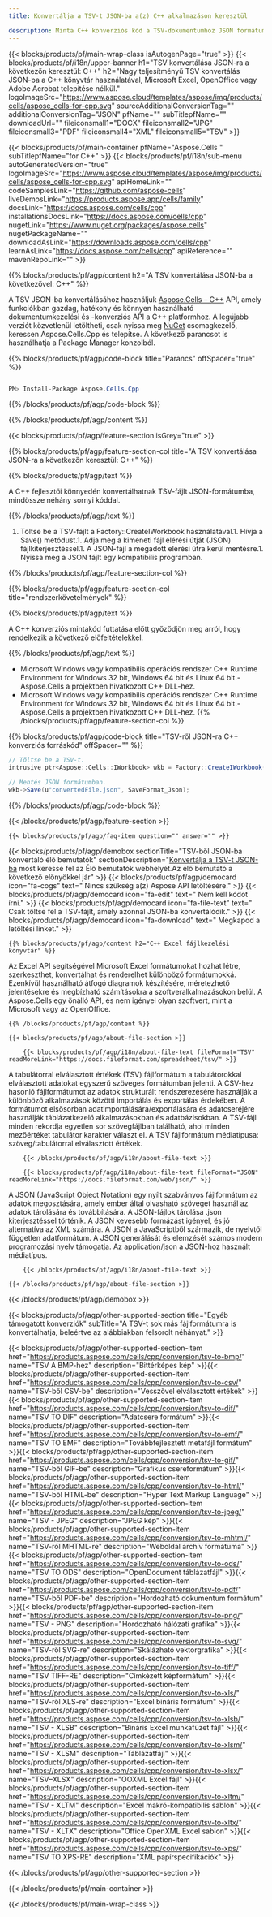 ```yaml
---
title: Konvertálja a TSV-t JSON-ba a(z) C++ alkalmazáson keresztül 

description: Minta C++ konverziós kód a TSV-dokumentumhoz JSON formátumba. A programozók ezt a forráskódot használhatják a TSV-ből JSON-ba kötegelt konvertálásához bármely C++-alkalmazáson belül.
---
```

{{< blocks/products/pf/main-wrap-class isAutogenPage="true" >}}
{{< blocks/products/pf/i18n/upper-banner h1="TSV konvertálása JSON-ra a következőn keresztül: C++" h2="Nagy teljesítményű TSV konvertálás JSON-ba a C++ könyvtár használatával, Microsoft Excel, OpenOffice vagy Adobe Acrobat telepítése nélkül." logoImageSrc="https://www.aspose.cloud/templates/aspose/img/products/cells/aspose_cells-for-cpp.svg" sourceAdditionalConversionTag="" additionalConversionTag="JSON" pfName="" subTitlepfName="" downloadUrl="" fileiconsmall1="DOCX" fileiconsmall2="JPG" fileiconsmall3="PDF" fileiconsmall4="XML" fileiconsmall5="TSV" >}}

{{< blocks/products/pf/main-container pfName="Aspose.Cells " subTitlepfName="for C++" >}}
{{< blocks/products/pf/i18n/sub-menu autoGeneratedVersion="true" logoImageSrc="https://www.aspose.cloud/templates/aspose/img/products/cells/aspose_cells-for-cpp.svg" apiHomeLink="" codeSamplesLink="https://github.com/aspose-cells" liveDemosLink="https://products.aspose.app/cells/family" docsLink="https://docs.aspose.com/cells/cpp" installationsDocsLink="https://docs.aspose.com/cells/cpp" nugetLink="https://www.nuget.org/packages/aspose.cells" nugetPackageName="" downloadAsLink="https://downloads.aspose.com/cells/cpp" learnAsLink="https://docs.aspose.com/cells/cpp" apiReference="" mavenRepoLink="" >}}

{{% blocks/products/pf/agp/content h2="A TSV konvertálása JSON-ba a következővel: C++" %}}

 A TSV JSON-ba konvertálásához használjuk
 [Aspose.Cells – C++](https://products.aspose.com/cells/cpp) 
 API, amely funkciókban gazdag, hatékony és könnyen használható dokumentumkezelési és -konverziós API a C++ platformhoz. A legújabb verziót közvetlenül letöltheti, csak nyissa meg
 [NuGet](https://www.nuget.org/packages/aspose.cells) 
 csomagkezelő, keressen
 Aspose.Cells.Cpp 
 és telepítse. A következő parancsot is használhatja a Package Manager konzolból.

{{% blocks/products/pf/agp/code-block title="Parancs" offSpacer="true" %}}

```cs

PM> Install-Package Aspose.Cells.Cpp


```

{{% /blocks/products/pf/agp/code-block %}}

{{% /blocks/products/pf/agp/content %}}

{{< blocks/products/pf/agp/feature-section isGrey="true" >}}

{{% blocks/products/pf/agp/feature-section-col title="A TSV konvertálása JSON-ra a következőn keresztül: C++" %}}

{{% blocks/products/pf/agp/text %}}

 A C++ fejlesztői könnyedén konvertálhatnak TSV-fájlt JSON-formátumba, mindössze néhány sornyi kóddal.

{{% /blocks/products/pf/agp/text %}}

1. Töltse be a TSV-fájlt a Factory::CreateIWorkbook használatával.1. Hívja a Save() metódust.1. Adja meg a kimeneti fájl elérési útját (JSON) fájlkiterjesztéssel.1. A JSON-fájl a megadott elérési útra kerül mentésre.1. Nyissa meg a JSON fájlt egy kompatibilis programban.

{{% /blocks/products/pf/agp/feature-section-col %}}

{{% blocks/products/pf/agp/feature-section-col title="rendszerkövetelmények" %}}

{{% blocks/products/pf/agp/text %}}

 A C++ konverziós mintakód futtatása előtt győződjön meg arról, hogy rendelkezik a következő előfeltételekkel.

{{% /blocks/products/pf/agp/text %}}

- Microsoft Windows vagy kompatibilis operációs rendszer C++ Runtime Environment for Windows 32 bit, Windows 64 bit és Linux 64 bit.- Aspose.Cells a projektben hivatkozott C++ DLL-hez.
- Microsoft Windows vagy kompatibilis operációs rendszer C++ Runtime Environment for Windows 32 bit, Windows 64 bit és Linux 64 bit.- Aspose.Cells a projektben hivatkozott C++ DLL-hez.
{{% /blocks/products/pf/agp/feature-section-col %}}

{{% blocks/products/pf/agp/code-block title="TSV-ről JSON-ra C++ konverziós forráskód" offSpacer="" %}}

```cs
// Töltse be a TSV-t.
intrusive_ptr<Aspose::Cells::IWorkbook> wkb = Factory::CreateIWorkbook(u"sourceFile.tsv");

// Mentés JSON formátumban.
wkb->Save(u"convertedFile.json", SaveFormat_Json);


```

{{% /blocks/products/pf/agp/code-block %}}

{{< /blocks/products/pf/agp/feature-section >}}

    {{< blocks/products/pf/agp/faq-item question="" answer="" >}}
 

<!-- aboutfile Starts -->

{{< blocks/products/pf/agp/demobox sectionTitle="TSV-ből JSON-ba konvertáló élő bemutatók" sectionDescription="[Konvertálja a TSV-t JSON-ba](https://products.aspose.app/cells/conversion/tsv-to-json) most keresse fel az Élő bemutatók webhelyét.Az élő bemutató a következő előnyökkel jár" >}}
        {{< blocks/products/pf/agp/democard icon="fa-cogs" text=" Nincs szükség a(z) Aspose API letöltésére." >}}
        {{< blocks/products/pf/agp/democard icon="fa-edit" text=" Nem kell kódot írni." >}}
        {{< blocks/products/pf/agp/democard icon="fa-file-text" text=" Csak töltse fel a TSV-fájlt, amely azonnal JSON-ba konvertálódik." >}}
        {{< blocks/products/pf/agp/democard icon="fa-download" text=" Megkapod a letöltési linket." >}}

    {{% blocks/products/pf/agp/content h2="C++ Excel fájlkezelési könyvtár" %}}

 Az Excel API segítségével Microsoft Excel formátumokat hozhat létre, szerkeszthet, konvertálhat és renderelhet különböző formátumokká. Ezenkívül használható átfogó diagramok készítésére, méretezhető jelentésekre és megbízható számításokra a szoftveralkalmazásokon belül. A Aspose.Cells egy önálló API, és nem igényel olyan szoftvert, mint a Microsoft vagy az OpenOffice.  



    {{% /blocks/products/pf/agp/content %}}

    {{< blocks/products/pf/agp/about-file-section >}}

        {{< blocks/products/pf/agp/i18n/about-file-text fileFormat="TSV" readMoreLink="https://docs.fileformat.com/spreadsheet/tsv/" >}}

A tabulátorral elválasztott értékek (TSV) fájlformátum a tabulátorokkal elválasztott adatokat egyszerű szöveges formátumban jelenti. A CSV-hez hasonló fájlformátumot az adatok strukturált rendszerezésére használják a különböző alkalmazások közötti importálás és exportálás érdekében. A formátumot elsősorban adatimportálására/exportálására és adatcseréjére használják táblázatkezelő alkalmazásokban és adatbázisokban. A TSV-fájl minden rekordja egyetlen sor szövegfájlban található, ahol minden mezőértéket tabulátor karakter választ el. A TSV fájlformátum médiatípusa: szöveg/tabulátorral elválasztott értékek.

        {{< /blocks/products/pf/agp/i18n/about-file-text >}}

        {{< blocks/products/pf/agp/i18n/about-file-text fileFormat="JSON" readMoreLink="https://docs.fileformat.com/web/json/" >}}

A JSON (JavaScript Object Notation) egy nyílt szabványos fájlformátum az adatok megosztására, amely ember által olvasható szöveget használ az adatok tárolására és továbbítására. A JSON-fájlok tárolása .json kiterjesztéssel történik. A JSON kevesebb formázást igényel, és jó alternatíva az XML számára. A JSON a JavaScriptből származik, de nyelvtől független adatformátum. A JSON generálását és elemzését számos modern programozási nyelv támogatja. Az application/json a JSON-hoz használt médiatípus.

        {{< /blocks/products/pf/agp/i18n/about-file-text >}}

    {{< /blocks/products/pf/agp/about-file-section >}}

{{< /blocks/products/pf/agp/demobox >}}

<!-- aboutfile Ends -->

{{< blocks/products/pf/agp/other-supported-section title="Egyéb támogatott konverziók" subTitle="A TSV-t sok más fájlformátumra is konvertálhatja, beleértve az alábbiakban felsorolt néhányat." >}}

{{< blocks/products/pf/agp/other-supported-section-item href="https://products.aspose.com/cells/cpp/conversion/tsv-to-bmp/" name="TSV A BMP-hez" description="Bittérképes kép" >}}{{< blocks/products/pf/agp/other-supported-section-item href="https://products.aspose.com/cells/cpp/conversion/tsv-to-csv/" name="TSV-ből CSV-be" description="Vesszővel elválasztott értékek" >}}{{< blocks/products/pf/agp/other-supported-section-item href="https://products.aspose.com/cells/cpp/conversion/tsv-to-dif/" name="TSV TO DIF" description="Adatcsere formátum" >}}{{< blocks/products/pf/agp/other-supported-section-item href="https://products.aspose.com/cells/cpp/conversion/tsv-to-emf/" name="TSV TO EMF" description="Továbbfejlesztett metafájl formátum" >}}{{< blocks/products/pf/agp/other-supported-section-item href="https://products.aspose.com/cells/cpp/conversion/tsv-to-gif/" name="TSV-ből GIF-be" description="Grafikus csereformátum" >}}{{< blocks/products/pf/agp/other-supported-section-item href="https://products.aspose.com/cells/cpp/conversion/tsv-to-html/" name="TSV-ből HTML-be" description="Hyper Text Markup Language" >}}{{< blocks/products/pf/agp/other-supported-section-item href="https://products.aspose.com/cells/cpp/conversion/tsv-to-jpeg/" name="TSV - JPEG" description="JPEG kép" >}}{{< blocks/products/pf/agp/other-supported-section-item href="https://products.aspose.com/cells/cpp/conversion/tsv-to-mhtml/" name="TSV-ről MHTML-re" description="Weboldal archív formátuma" >}}{{< blocks/products/pf/agp/other-supported-section-item href="https://products.aspose.com/cells/cpp/conversion/tsv-to-ods/" name="TSV TO ODS" description="OpenDocument táblázatfájl" >}}{{< blocks/products/pf/agp/other-supported-section-item href="https://products.aspose.com/cells/cpp/conversion/tsv-to-pdf/" name="TSV-ből PDF-be" description="Hordozható dokumentum formátum" >}}{{< blocks/products/pf/agp/other-supported-section-item href="https://products.aspose.com/cells/cpp/conversion/tsv-to-png/" name="TSV - PNG" description="Hordozható hálózati grafika" >}}{{< blocks/products/pf/agp/other-supported-section-item href="https://products.aspose.com/cells/cpp/conversion/tsv-to-svg/" name="TSV-ről SVG-re" description="Skálázható vektorgrafika" >}}{{< blocks/products/pf/agp/other-supported-section-item href="https://products.aspose.com/cells/cpp/conversion/tsv-to-tiff/" name="TSV TIFF-RE" description="Címkézett képformátum" >}}{{< blocks/products/pf/agp/other-supported-section-item href="https://products.aspose.com/cells/cpp/conversion/tsv-to-xls/" name="TSV-ről XLS-re" description="Excel bináris formátum" >}}{{< blocks/products/pf/agp/other-supported-section-item href="https://products.aspose.com/cells/cpp/conversion/tsv-to-xlsb/" name="TSV - XLSB" description="Bináris Excel munkafüzet fájl" >}}{{< blocks/products/pf/agp/other-supported-section-item href="https://products.aspose.com/cells/cpp/conversion/tsv-to-xlsm/" name="TSV - XLSM" description="Táblázatfájl" >}}{{< blocks/products/pf/agp/other-supported-section-item href="https://products.aspose.com/cells/cpp/conversion/tsv-to-xlsx/" name="TSV–XLSX" description="OOXML Excel fájl" >}}{{< blocks/products/pf/agp/other-supported-section-item href="https://products.aspose.com/cells/cpp/conversion/tsv-to-xltm/" name="TSV - XLTM" description="Excel makró-kompatibilis sablon" >}}{{< blocks/products/pf/agp/other-supported-section-item href="https://products.aspose.com/cells/cpp/conversion/tsv-to-xltx/" name="TSV - XLTX" description="Office OpenXML Excel sablon" >}}{{< blocks/products/pf/agp/other-supported-section-item href="https://products.aspose.com/cells/cpp/conversion/tsv-to-xps/" name="TSV TO XPS-RE" description="XML papírspecifikációk" >}}

{{< /blocks/products/pf/agp/other-supported-section >}}

{{< /blocks/products/pf/main-container >}}
    
{{< /blocks/products/pf/main-wrap-class >}}
